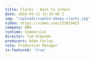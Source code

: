 ```yaml
---
title: Clarks - Back to School
date: 2016-04-12 13:35:00 Z
img: "/uploads/sophie-dewey-clarks.jpg"
video: https://vimeo.com/133019423 
company: BBH
runtime: Commercial
director: Tom Ormonde
producers: Adam Farley
role: Production Manager
is-featured: 'true'
---
```



